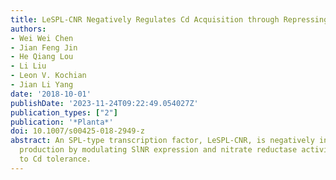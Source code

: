 ```yaml
---
title: LeSPL-CNR Negatively Regulates Cd Acquisition through Repressing Nitrate Reductase-Mediated Nitric Oxide Production in Tomato
authors:
- Wei Wei Chen
- Jian Feng Jin
- He Qiang Lou
- Li Liu
- Leon V. Kochian
- Jian Li Yang
date: '2018-10-01'
publishDate: '2023-11-24T09:22:49.054027Z'
publication_types: ["2"]
publication: '*Planta*'
doi: 10.1007/s00425-018-2949-z
abstract: An SPL-type transcription factor, LeSPL-CNR, is negatively involved in NO
  production by modulating SlNR expression and nitrate reductase activity, which contributes
  to Cd tolerance.
---
```

